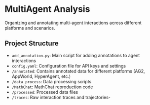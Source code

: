 # MultiAgent Analysis

Organizing and annotating multi-agent interactions across different platforms and scenarios.

## Project Structure

- `add_annotation.py`: Main script for adding annotations to agent interactions
- `config.yaml`: Configuration file for API keys and settings
- `/annotated`: Contains annotated data for different platforms (AG2, AppWorld, HyperAgent, etc.)
- `/data_process`: Data processing scripts
- `/MathChat`: MathChat reproduction code
- `/processed`: Processed data files
- `/traces`: Raw interaction traces and trajectories-
